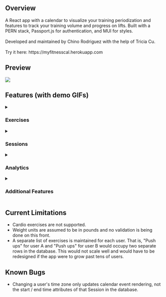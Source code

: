 <h2> Overview </h2>
A React app with a calendar to visualize your training periodization and features to track your training volume and progress on lifts. Built with a PERN stack, Passport.js for authentication, and MUI for styles. </br> </br>
Developed and maintained by Chino Rodriguez with the help of Tricia Cu. </br> </br>
Try it here: https://myfitnesscal.herokuapp.com

<h2> Preview </h2>
<img src="https://user-images.githubusercontent.com/106716130/199653581-8cc5e829-e8b7-4ad0-9423-894b3a58f078.png"/>

<h2> Features (with demo GIFs)</h2>

<details>
<summary>
<h3> Exercises </h3>
</summary>
  
  <h4> Suggested Exercises </h4>
  On your first login, a popup will appear containing suggested exercises to add to your list. You can see which exercises you've selected in a sub-popup   that also allows you to un-select exercises. The list of suggested exercises can also be accessed from the Exercises page.
  <img src="https://user-images.githubusercontent.com/106716130/199435951-3d76c90e-2e0e-4d64-b45c-cf833d36e2e9.GIF" />
  
  <h4> Add Exercise </h4>
  Add an exercise to your list. Attempting to add a duplicate exercise results in an error.
  <img src="https://user-images.githubusercontent.com/106716130/199436024-d565e220-93d4-4b70-af75-8398ef9f57d9.GIF" />
  
  <h4> Delete Exercise </h4>
  Delete an exercise from your list. </br>
  <img src="https://user-images.githubusercontent.com/106716130/199436042-ac79b38d-2997-4c39-95ee-8908bac6ed25.GIF" />

</details>


<details>
    <summary>
<h3> Sessions </h3>
      </summary>

  <h4> Add Session </h4>
    <img src="https://user-images.githubusercontent.com/106716130/199436285-18a28c7a-6a20-4f91-8bc5-381698ec0cb5.GIF" />
  
  <h4> Edit Session </h4>
    <img src="https://user-images.githubusercontent.com/106716130/199436290-b8f62674-6a63-4ed0-b2f8-2fd2f881fa65.GIF" />
  
  <h4> Delete Session </h4>
    <img src="https://user-images.githubusercontent.com/106716130/199436324-7e271e9d-fe0c-4523-8e5a-4ea20cd36482.GIF"/>

  <h4> Add Sets to Session </h4>
      <img src="https://user-images.githubusercontent.com/106716130/199436358-9d3e0898-7085-4559-9aba-6cf2739749b1.GIF" />

  <h4> Delete Sets from Session </h4>
    <img src="https://user-images.githubusercontent.com/106716130/199436368-d3750582-f37e-44a1-9ddc-2b04dd78b927.GIF" />
  
</details>

    
<details>
  <summary>
<h3> Analytics </h3>
    </summary>

   <h4> Volume Counter </h4>
    Returns the number of sets performed for the chosen muscle group within the given date range. Also includes a breakdown of exercises (per muscle            group) as well as extra statistics like maximum weight and average reps per set.
          <img src="https://user-images.githubusercontent.com/106716130/199436244-17bde4de-f1d4-465a-b0d7-c17280dbdf8e.GIF"/>


  <h4> Progress Tracker </h4>
  Returns all the sets performed for the chosen exercise within the given date range, grouped by session and sorted by date in descending order, such       that the most recent session is shown first. </br>
    <img src="https://user-images.githubusercontent.com/106716130/199436257-a1f2ded7-e078-405f-bdca-124d93ca5b49.GIF" />

  </details>

<details>
  <summary>
<h3> Additional Features </h3>
    </summary>
    
  <h4> Password strength requirements </h4>
    In this example, the password lacks an uppercase letter, hence the error.
    <img src="https://user-images.githubusercontent.com/106716130/199437569-4dd5052f-e966-4e31-abc3-7ffb4c9af214.gif"/>


  <h4> Toggle dark / light theme </h4>
      <img src="https://user-images.githubusercontent.com/106716130/199437517-117859a4-00a5-4dfb-9979-066eb0ce917e.gif" />

  <h4> Time zone support </h4>
      So that calendar events (sessions) display on the calendar at the correct time. In this example, changing the user's time zone from Pacific to Eastern Time results in the session being rendered on the calendar three hours later.
            <img src="https://user-images.githubusercontent.com/106716130/199437363-bfa3cc23-66cb-48d5-bf87-23db93148c76.gif" />
  <h4> Deactivate account </h4>
  The error "user does not exist" is proof that the user "demo" was deleted.
      <img src="https://user-images.githubusercontent.com/106716130/199437335-590b55ff-9d63-44f6-95e2-74eed0d38997.gif" />

  </details>
  
  <h2> Current Limitations </h2>
  <ul>
  <li>
  Cardio exercises are not supported.
  </li>
  <li>
  Weight units are assumed to be in pounds and no validation is being done on this front.
  </li>
  <li>
  A separate list of exercises is maintained for each user. That is, "Push ups" for user A and "Push ups" for user B would occupy two separate rows in the database. This would not scale well and would have to be redesigned if the app were to grow past tens of users.
  </li>
  </ul>

<h2> Known Bugs </h2>
  <ul>
        <li> Changing a user's time zone only updates calendar event rendering, not the start / end time attributes of that Session in the database.</li>
  </ul>
    
